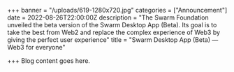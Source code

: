 +++
banner = "/uploads/619-1280x720.jpg"
categories = ["Announcement"]
date = 2022-08-26T22:00:00Z
description = "The Swarm Foundation unveiled the beta version of the Swarm Desktop App (Beta). Its goal is to take the best from Web2 and replace the complex experience of Web3 by giving the perfect user experience"
title = "Swarm Desktop App (Beta) — Web3 for everyone"

+++
Blog content goes here.